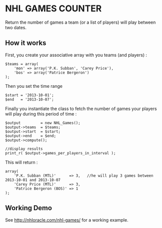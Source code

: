 # NHL GAMES COUNTER #

Return the number of games a team (or a list of players) will play between two dates.

## How it works ##

First, you create your associative array with you teams (and players) :

	$teams = array(
		'mon' => array('P.K. Subban', 'Carey Price'),
		'bos' => array('Patrice Bergeron')
	);

Then you set the time range

	$start = '2013-10-01';
	$end   = '2013-10-07';

Finally you instantiate the class to fetch the number of games your players will play during this period of time :

	$output 		= new NHL_Games();
	$output->teams 	= $teams;
	$output->start	= $start;
	$output->end	= $end;
	$output->compute();

	//display results
	print_r( $output->games_per_players_in_interval );

This will return :

	array(
		'P.K. Subban (MTL)'      => 3,   //he will play 3 games between 2013-10-01 and 2013-10-07
		'Carey Price (MTL)'      => 3,
		'Patrice Bergeron (BOS)' => 1
	);

## Working Demo ##

See http://nhloracle.com/nhl-games/ for a working example.